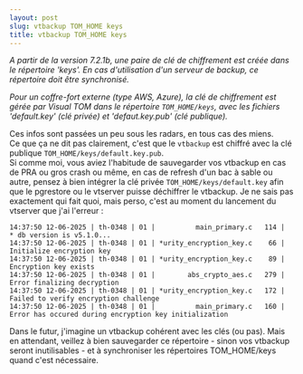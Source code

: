 ```yaml
---
layout: post
slug: vtbackup TOM_HOME keys
title: vtbackup TOM_HOME keys
---
```

*A partir de la version 7.2.1b, une paire de clé de chiffrement est créée dans le répertoire 'keys'. En cas d'utilisation d'un serveur de backup, ce répertoire doit être synchronisé.*

*Pour un coffre-fort externe (type AWS, Azure), la clé de chiffrement est gérée par Visual TOM dans le répertoire `TOM_HOME/keys`, avec les fichiers 'default.key' (clé privée) et 'defaut.key.pub' (clé publique).*

Ces infos sont passées un peu sous les radars, en tous cas des miens.  
Ce que ça ne dit pas clairement, c'est que le `vtbackup` est chiffré avec la clé publique `TOM_HOME/keys/default.key.pub`.  
Si comme moi, vous aviez l'habitude de sauvegarder vos vtbackup en cas de PRA ou gros crash ou même, en cas de refresh d'un bac à sable ou autre, pensez à bien intégrer la clé privée `TOM_HOME/keys/default.key` afin que le pgrestore ou le vtserver puisse déchiffrer le vtbackup.
Je ne sais pas exactement qui fait quoi, mais perso, c'est au moment du lancement du vtserver que j'ai l'erreur :  
```
14:37:50 12-06-2025 | th-0348 | 01 |          main_primary.c   114 |   * db version is v5.1.0...
14:37:50 12-06-2025 | th-0348 | 01 | *urity_encryption_key.c	66 | Initialize encryption key
14:37:50 12-06-2025 | th-0348 | 01 | *urity_encryption_key.c	89 | Encryption key exists
14:37:50 12-06-2025 | th-0348 | 01 |        abs_crypto_aes.c   279 | Error finalizing decryption
14:37:50 12-06-2025 | th-0348 | 01 | *urity_encryption_key.c   172 | Failed to verify encryption challenge
14:37:50 12-06-2025 | th-0348 | 01 |          main_primary.c   160 | Error has occured during encryption key initialization
```

Dans le futur, j'imagine un vtbackup cohérent avec les clés (ou pas). Mais en attendant, veillez à bien sauvegarder ce répertoire - sinon vos vtbackup seront inutilisables - et à synchroniser les répertoires TOM_HOME/keys quand c'est nécessaire.  


